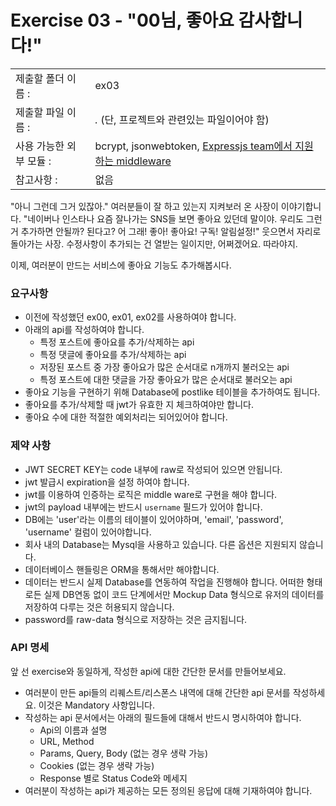 # Exercise 03 - "00님, 좋아요 감사합니다!"

|                      |                                         |
| :--------------------| --------------------------------------- |
|   제출할 폴더 이름 :     |  ex03                             		|
|   제출할 파일 이름 :     | *.* (단, 프로젝트와 관련있는 파일이어야 함)	|
|   사용 가능한 외부 모듈 : | bcrypt, jsonwebtoken, [Expressjs team에서 지원하는 middleware](http://expressjs.com/en/resources/middleware.html)  |
|   참고사항 :           |  없음                                    |



"아니 그런데 그거 있잖아." 여러분들이 잘 하고 있는지 지켜보러 온 사장이 이야기합니다.
"네이버나 인스타나 요즘 잘나가는 SNS들 보면 좋아요 있던데 말이야. 우리도 그런 거 추가하면 안될까? 된다고? 어 그래! 좋아! 좋아요! 구독! 알림설정!"
웃으면서 자리로 돌아가는 사장. 수정사항이 추가되는 건 열받는 일이지만, 어쩌겠어요. 따라야지.

이제, 여러분이 만드는 서비스에 좋아요 기능도 추가해봅시다.


### 요구사항

- 이전에 작성했던 ex00, ex01, ex02를 사용하여야 합니다.
- 아래의 api를 작성하여야 합니다.
  - 특정 포스트에 좋아요를 추가/삭제하는 api
  - 특정 댓글에 좋아요를 추가/삭제하는 api
  - 저장된 포스트 중 가장 좋아요가 많은 순서대로 n개까지 불러오는 api
  - 특정 포스트에 대한 댓글을 가장 좋아요가 많은 순서대로 불러오는 api
- 좋아요 기능을 구현하기 위해 Database에 postlike 테이블을 추가하여도 됩니다.
- 좋아요를 추가/삭제할 때 jwt가 유효한 지 체크하여야만 합니다.
- 좋아요 수에 대한 적절한 예외처리는 되어있어야 합니다.

### 제약 사항

- JWT SECRET KEY는 code 내부에 raw로 작성되어 있으면 안됩니다.
- jwt 발급시 expiration을 설정 하여야 합니다.
- jwt를 이용하여 인증하는 로직은 middle ware로 구현을 해야 합니다.
- jwt의 payload 내부에는 반드시 `username` 필드가 있어야 합니다.
- DB에는 'user'라는 이름의 테이블이 있어야하며, 'email', 'password', 'username' 컬럼이 있어야합니다.
- 회사 내의 Database는 Mysql을 사용하고 있습니다. 다른 옵션은 지원되지 않습니다.
- 데이터베이스 핸들링은 ORM을 통해서만 해야합니다.
- 데이터는 반드시 실제 Database를 연동하여 작업을 진행해야 합니다. 어떠한 형태로든 실제 DB연동 없이 코드 단계에서만 Mockup Data 형식으로 유저의 데이터를 저장하여 다루는 것은 허용되지 않습니다.
- password를 raw-data 형식으로 저장하는 것은 금지됩니다.


### API 명세

앞 선 exercise와 동일하게, 작성한 api에 대한 간단한 문서를 만들어보세요.

- 여러분이 만든 api들의 리퀘스트/리스폰스 내역에 대해 간단한 api 문서를 작성하세요. 이것은 Mandatory 사항입니다.
- 작성하는 api 문서에서는 아래의 필드들에 대해서 반드시 명시하여야 합니다.
	- Api의 이름과 설명
	- URL, Method
	- Params, Query, Body (없는 경우 생략 가능)
	- Cookies (없는 경우 생략 가능)
	- Response 별로 Status Code와 메세지
- 여러분이 작성하는 api가 제공하는 모든 정의된 응답에 대해 기재하여야 합니다.
